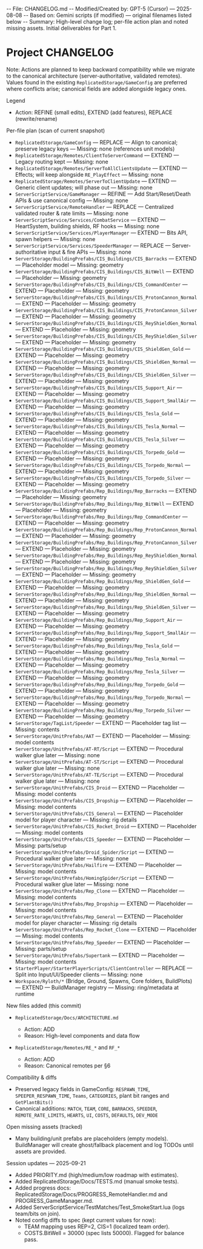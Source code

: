 -- File: CHANGELOG.md
-- Modified/Created by: GPT-5 (Cursor) — 2025-08-08
-- Based on: Gemini scripts (if modified) — original filenames listed below
-- Summary: High-level change log; per-file action plan and noted missing assets. Initial deliverables for Part 1.

# Project CHANGELOG

Note: Actions are planned to keep backward compatibility while we migrate to the canonical architecture (server-authoritative, validated remotes). Values found in the existing `ReplicatedStorage/GameConfig` are preferred where conflicts arise; canonical fields are added alongside legacy ones.

Legend
- Action: REFINE (small edits), EXTEND (add features), REPLACE (rewrite/rename)

Per-file plan (scan of current snapshot)

- `ReplicatedStorage/GameConfig` — REPLACE — Align to canonical; preserve legacy keys — Missing: none (references unit models)
- `ReplicatedStorage/Remotes/ClientToServerCommand` — EXTEND — Legacy routing kept — Missing: none
- `ReplicatedStorage/Remotes/ServerToAllClientsUpdate` — EXTEND — Effects; will keep alongside `RE_PlayEffect` — Missing: none
- `ReplicatedStorage/Remotes/ServerToClientUpdate` — EXTEND — Generic client updates; will phase out — Missing: none
- `ServerScriptService/GameManager` — REFINE — Add Start/Reset/Death APIs & use canonical config — Missing: none
- `ServerScriptService/RemoteHandler` — REPLACE — Centralized validated router & rate limits — Missing: none
- `ServerScriptService/Services/CombatService` — EXTEND — HeartSystem, building shields, RF hooks — Missing: none
- `ServerScriptService/Services/PlayerManager` — EXTEND — Bits API, spawn helpers — Missing: none
- `ServerScriptService/Services/SpeederManager` — REPLACE — Server-authoritative input & fire APIs — Missing: none
- `ServerStorage/BuildingPrefabs/CIS_Buildings/CIS_Barracks` — EXTEND — Placeholder model — Missing: geometry
- `ServerStorage/BuildingPrefabs/CIS_Buildings/CIS_BitWell` — EXTEND — Placeholder — Missing: geometry
- `ServerStorage/BuildingPrefabs/CIS_Buildings/CIS_CommandCenter` — EXTEND — Placeholder — Missing: geometry
- `ServerStorage/BuildingPrefabs/CIS_Buildings/CIS_ProtonCannon_Normal` — EXTEND — Placeholder — Missing: geometry
- `ServerStorage/BuildingPrefabs/CIS_Buildings/CIS_ProtonCannon_Silver` — EXTEND — Placeholder — Missing: geometry
- `ServerStorage/BuildingPrefabs/CIS_Buildings/CIS_ReyShieldGen_Normal` — EXTEND — Placeholder — Missing: geometry
- `ServerStorage/BuildingPrefabs/CIS_Buildings/CIS_ReyShieldGen_Silver` — EXTEND — Placeholder — Missing: geometry
- `ServerStorage/BuildingPrefabs/CIS_Buildings/CIS_ShieldGen_Gold` — EXTEND — Placeholder — Missing: geometry
- `ServerStorage/BuildingPrefabs/CIS_Buildings/CIS_ShieldGen_Normal` — EXTEND — Placeholder — Missing: geometry
- `ServerStorage/BuildingPrefabs/CIS_Buildings/CIS_ShieldGen_Silver` — EXTEND — Placeholder — Missing: geometry
- `ServerStorage/BuildingPrefabs/CIS_Buildings/CIS_Support_Air` — EXTEND — Placeholder — Missing: geometry
- `ServerStorage/BuildingPrefabs/CIS_Buildings/CIS_Support_SmallAir` — EXTEND — Placeholder — Missing: geometry
- `ServerStorage/BuildingPrefabs/CIS_Buildings/CIS_Tesla_Gold` — EXTEND — Placeholder — Missing: geometry
- `ServerStorage/BuildingPrefabs/CIS_Buildings/CIS_Tesla_Normal` — EXTEND — Placeholder — Missing: geometry
- `ServerStorage/BuildingPrefabs/CIS_Buildings/CIS_Tesla_Silver` — EXTEND — Placeholder — Missing: geometry
- `ServerStorage/BuildingPrefabs/CIS_Buildings/CIS_Torpedo_Gold` — EXTEND — Placeholder — Missing: geometry
- `ServerStorage/BuildingPrefabs/CIS_Buildings/CIS_Torpedo_Normal` — EXTEND — Placeholder — Missing: geometry
- `ServerStorage/BuildingPrefabs/CIS_Buildings/CIS_Torpedo_Silver` — EXTEND — Placeholder — Missing: geometry
- `ServerStorage/BuildingPrefabs/Rep_Buildings/Rep_Barracks` — EXTEND — Placeholder — Missing: geometry
- `ServerStorage/BuildingPrefabs/Rep_Buildings/Rep_BitWell` — EXTEND — Placeholder — Missing: geometry
- `ServerStorage/BuildingPrefabs/Rep_Buildings/Rep_CommandCenter` — EXTEND — Placeholder — Missing: geometry
- `ServerStorage/BuildingPrefabs/Rep_Buildings/Rep_ProtonCannon_Normal` — EXTEND — Placeholder — Missing: geometry
- `ServerStorage/BuildingPrefabs/Rep_Buildings/Rep_ProtonCannon_Silver` — EXTEND — Placeholder — Missing: geometry
- `ServerStorage/BuildingPrefabs/Rep_Buildings/Rep_ReyShieldGen_Normal` — EXTEND — Placeholder — Missing: geometry
- `ServerStorage/BuildingPrefabs/Rep_Buildings/Rep_ReyShieldGen_Silver` — EXTEND — Placeholder — Missing: geometry
- `ServerStorage/BuildingPrefabs/Rep_Buildings/Rep_ShieldGen_Gold` — EXTEND — Placeholder — Missing: geometry
- `ServerStorage/BuildingPrefabs/Rep_Buildings/Rep_ShieldGen_Normal` — EXTEND — Placeholder — Missing: geometry
- `ServerStorage/BuildingPrefabs/Rep_Buildings/Rep_ShieldGen_Silver` — EXTEND — Placeholder — Missing: geometry
- `ServerStorage/BuildingPrefabs/Rep_Buildings/Rep_Support_Air` — EXTEND — Placeholder — Missing: geometry
- `ServerStorage/BuildingPrefabs/Rep_Buildings/Rep_Support_SmallAir` — EXTEND — Placeholder — Missing: geometry
- `ServerStorage/BuildingPrefabs/Rep_Buildings/Rep_Tesla_Gold` — EXTEND — Placeholder — Missing: geometry
- `ServerStorage/BuildingPrefabs/Rep_Buildings/Rep_Tesla_Normal` — EXTEND — Placeholder — Missing: geometry
- `ServerStorage/BuildingPrefabs/Rep_Buildings/Rep_Tesla_Silver` — EXTEND — Placeholder — Missing: geometry
- `ServerStorage/BuildingPrefabs/Rep_Buildings/Rep_Torpedo_Gold` — EXTEND — Placeholder — Missing: geometry
- `ServerStorage/BuildingPrefabs/Rep_Buildings/Rep_Torpedo_Normal` — EXTEND — Placeholder — Missing: geometry
- `ServerStorage/BuildingPrefabs/Rep_Buildings/Rep_Torpedo_Silver` — EXTEND — Placeholder — Missing: geometry
- `ServerStorage/TagList/Speeder` — EXTEND — Placeholder tag list — Missing: contents
- `ServerStorage/UnitPrefabs/AAT` — EXTEND — Placeholder — Missing: model contents
- `ServerStorage/UnitPrefabs/AT-RT/Script` — EXTEND — Procedural walker glue later — Missing: none
- `ServerStorage/UnitPrefabs/AT-ST/Script` — EXTEND — Procedural walker glue later — Missing: none
- `ServerStorage/UnitPrefabs/AT-TE/Script` — EXTEND — Procedural walker glue later — Missing: none
- `ServerStorage/UnitPrefabs/CIS_Droid` — EXTEND — Placeholder — Missing: model contents
- `ServerStorage/UnitPrefabs/CIS_Dropship` — EXTEND — Placeholder — Missing: model contents
- `ServerStorage/UnitPrefabs/CIS_General` — EXTEND — Placeholder model for player character — Missing: rig details
- `ServerStorage/UnitPrefabs/CIS_Rocket_Droid` — EXTEND — Placeholder — Missing: model contents
- `ServerStorage/UnitPrefabs/CIS_Speeder` — EXTEND — Placeholder — Missing: parts/setup
- `ServerStorage/UnitPrefabs/Droid_Spider/Script` — EXTEND — Procedural walker glue later — Missing: none
- `ServerStorage/UnitPrefabs/Hailfire` — EXTEND — Placeholder — Missing: model contents
- `ServerStorage/UnitPrefabs/HomingSpider/Script` — EXTEND — Procedural walker glue later — Missing: none
- `ServerStorage/UnitPrefabs/Rep_Clone` — EXTEND — Placeholder — Missing: model contents
- `ServerStorage/UnitPrefabs/Rep_Dropship` — EXTEND — Placeholder — Missing: model contents
- `ServerStorage/UnitPrefabs/Rep_General` — EXTEND — Placeholder model for player character — Missing: rig details
- `ServerStorage/UnitPrefabs/Rep_Rocket_Clone` — EXTEND — Placeholder — Missing: model contents
- `ServerStorage/UnitPrefabs/Rep_Speeder` — EXTEND — Placeholder — Missing: parts/setup
- `ServerStorage/UnitPrefabs/Supertank` — EXTEND — Placeholder — Missing: model contents
- `StarterPlayer/StarterPlayerScripts/ClientController` — REPLACE — Split into Input/UI/Speeder clients — Missing: none
- `Workspace/Ryloth/*` (Bridge, Ground, Spawns, Core folders, BuildPlots) — EXTEND — BuildManager registry — Missing: ring/metadata at runtime

New files added (this commit)

- `ReplicatedStorage/Docs/ARCHITECTURE.md`
  - Action: ADD
  - Reason: High-level components and data flow

- `ReplicatedStorage/Remotes/RE_*` and `RF_*`
  - Action: ADD
  - Reason: Canonical remotes per §6

Compatibility & diffs

- Preserved legacy fields in GameConfig: `RESPAWN_TIME`, `SPEEPER_RESPAWN_TIME`, `Teams`, `CATEGORIES`, plant bit ranges and `GetPlantBits()`
- Canonical additions: `MATCH`, `TEAM`, `CORE`, `BARRACKS`, `SPEEDER`, `REMOTE_RATE_LIMITS`, `HEARTS`, `UI`, `COSTS`, `DEFAULTS`, `DEV_MODE`

Open missing assets (tracked)

- Many building/unit prefabs are placeholders (empty models). BuildManager will create ghost/fallback placement and log TODOs until assets are provided.



Session updates — 2025-09-21

- Added PRIORITY.md (high/medium/low roadmap with estimates).
- Added ReplicatedStorage/Docs/TESTS.md (manual smoke tests).
- Added progress docs: ReplicatedStorage/Docs/PROGRESS_RemoteHandler.md and PROGRESS_GameManager.md.
- Added ServerScriptService/TestMatches/Test_SmokeStart.lua (logs team/bits on join).
- Noted config diffs to spec (kept current values for now):
  - TEAM mapping uses REP=2, CIS=1 (localized team order).
  - COSTS.BitWell = 30000 (spec lists 50000). Flagged for balance pass.